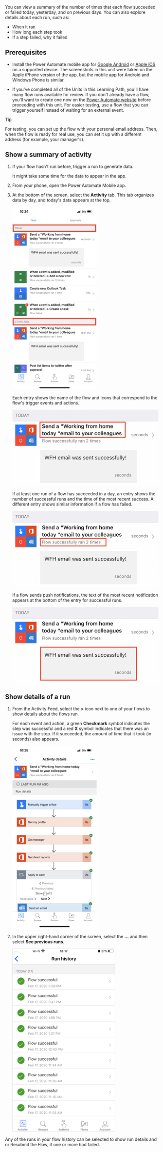 You can view a summary of the number of times that each flow succeeded or failed today, yesterday, and on previous days. You can also explore details about each run, such as:

- When it ran
- How long each step took
- If a step failed, why it failed

## Prerequisites

- Install the Power Automate mobile app for [Google Android](https://aka.ms/flowmobiledocsandroid/?azure-portal=true) or [Apple iOS](https://aka.ms/flowmobiledocsios/?azure-portal=true) on a supported device. The screenshots in this unit were taken on the Apple iPhone version of the app, but the mobile app for Android and Windows Phone is similar.

- If you've completed all of the Units in this Learning Path, you'll have many flow runs available for review. If you don't already have a flow, you'll want to create one now on the [Power Automate website](https://flow.microsoft.com/?azure-portal=true) before proceeding with this unit. For easier testing, use a flow that you can trigger yourself instead of waiting for an external event.

> [!TIP]
> For testing, you can set up the flow with your personal email address. Then, when the flow is ready for real use, you can set it up with a different address (for example, your manager's).

## Show a summary of activity

1. If your flow hasn't run before, trigger a run to generate data.

    It might take some time for the data to appear in the app.

1. From your phone, open the Power Automate Mobile app.

1. At the bottom of the screen, select the **Activity** tab. This tab organizes data by day, and today's data appears at the top.

    ![Screenshot of activity organized by day with Today and Yesterday highlighted.](../media/activity-day-2.png)

    Each entry shows the name of the flow and icons that correspond to the flow's trigger events and actions.

    ![Screenshot of name and trigger event and action icons for a flow.](../media/activity-flow-name.png)

    If at least one run of a flow has succeeded in a day, an entry shows the number of successful runs and the time of the most recent success. A different entry shows similar information if a flow has failed.

    ![Screenshot with "Flow successfully ran 17 times" and 1h highlighted.](../media/activity-summary.png)

    If a flow sends push notifications, the text of the most recent notification appears at the bottom of the entry for successful runs.

    ![Screenshot of a push notification reading Boss said: Optometric Billing Solutions... Go to Outlook Office 365.](../media/activity-notification.png)

## Show details of a run

1. From the Activity Feed, select the **>** icon next to one of your flows to show details about the flows run.

    For each event and action, a green **Checkmark** symbol indicates the step was successful and a red **X** symbol indicates that there was an issue with the step. If it succeeded, the amount of time that it took (in seconds) also appears.

    ![Screenshot of Activity details. Run details are On new email, Get my profile, Get manager, and Check if it is my manager.](../media/activity-icons.png)

1. In the upper right-hand corner of the screen, select the **...** and then select **See previous runs**.

    ![Screenshot of the Run history showing Flow successful and the date and time for each run under TODAY (17).](../media/history-mixed.png)

Any of the runs in your flow history can be selected to show run details and or Resubmit the Flow, if one or more had failed.
